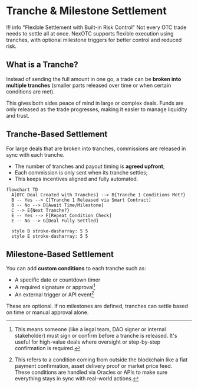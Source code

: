 # Tranche & Milestone Settlement

!!! info "Flexible Settlement with Built-in Risk Control"
    Not every OTC trade needs to settle all at once. NexOTC supports flexible execution using tranches, with optional milestone triggers for better control and reduced risk.

## What is a Tranche?

Instead of sending the full amount in one go, a trade can be **broken into multiple tranches** (smaller parts released over time or when certain conditions are met). 

This gives both sides peace of mind in large or complex deals. Funds are only released as the trade progresses, making it easier to manage liquidity and trust.

## Tranche-Based Settlement

For large deals that are broken into tranches, commissions are released in sync with each tranche.

- The number of tranches and payout timing is **agreed upfront**;
- Each commission is only sent when its tranche settles;
- This keeps incentives aligned and fully automated.

```mermaid
flowchart TD
  A[OTC Deal Created with Tranches] --> B{Tranche 1 Conditions Met?}
  B -- Yes --> C[Tranche 1 Released via Smart Contract]
  B -- No --> D[Await Time/Milestone]
  C --> E{Next Tranche?}
  E -- Yes --> F[Repeat Condition Check]
  E -- No --> G[Deal Fully Settled]

  style B stroke-dasharray: 5 5
  style E stroke-dasharray: 5 5
```

## Milestone-Based Settlement

You can add **custom conditions** to each tranche such as:

- A specific date or countdown timer
- A required signature or approval[^1]
- An external trigger or API event[^2]

These are optional. If no milestones are defined, tranches can settle based on time or manual approval alone.

[^1]: 
     This means someone (like a legal team, DAO signer or internal stakeholder) must sign or confirm before a tranche is released.
     It's useful for high-value deals where oversight or step-by-step confirmation is required.

[^2]:
     This refers to a condition coming from outside the blockchain like a fiat payment confirmation, asset delivery proof or market price feed.  
     These conditions are handled via Oracles or APIs to make sure everything stays in sync with real-world actions.